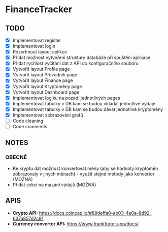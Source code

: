 # FinanceTracker

## TODO
- [x] Implementovat register
- [x] Implementovat login
- [x] Rozvrhnout layout aplikce
- [x] Přidat možnost vytvoření struktury databáze při spuštění aplikace
- [x] Přidat rychlost vyčítání dat z API do konfiguračního souboru
- [x] Vytvořit layout Profile page
- [x] Vytvořit layout Převodník page
- [x] Vytvořit layout Finance page
- [x] Vytvořit layout Kryptoměny page
- [x] Vytvořit layout Dashboard page
- [x] Implementovat logiku na pozadí jednotlivých pages
- [x] Implementovat tabulky v DB kam se budou vkládat jednotlivé výdaje
- [x] Implementovat tabulky v DB kam se budou dávat jednotlivé kryptoměny 
- [x] Implementovat zobrazování grafů
- [ ] Code cleaning
- [ ] Code comments
      
## NOTES
  
### OBECNÉ
- Ke kryptu dát možnost konvertovat měny (aby se hodnoty kryptoměn zobrazovaly v jinych měnach) - využít stejné metody jako konvertor (MOŽNÁ)
- Přidat sekci na mazání výdajů (MOŽNÁ)

## APIS
- **Crypto API:** https://docs.coincap.io/#89deffa0-ab03-4e0a-8d92-637a857d2c91
- **Currency convertor API:** https://www.frankfurter.app/docs/
